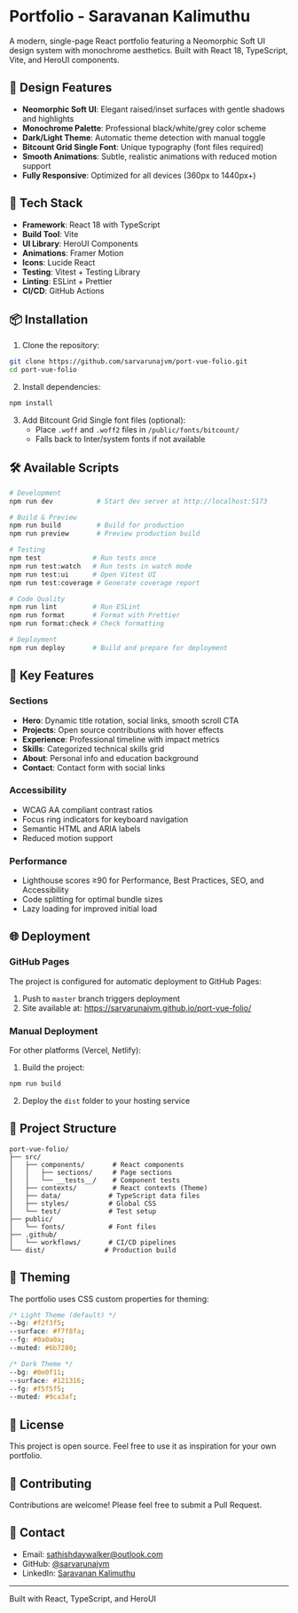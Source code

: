 # Portfolio - Saravanan Kalimuthu

A modern, single-page React portfolio featuring a Neomorphic Soft UI design system with monochrome aesthetics. Built with React 18, TypeScript, Vite, and HeroUI components.

## 🎨 Design Features

- **Neomorphic Soft UI**: Elegant raised/inset surfaces with gentle shadows and highlights
- **Monochrome Palette**: Professional black/white/grey color scheme
- **Dark/Light Theme**: Automatic theme detection with manual toggle
- **Bitcount Grid Single Font**: Unique typography (font files required)
- **Smooth Animations**: Subtle, realistic animations with reduced motion support
- **Fully Responsive**: Optimized for all devices (360px to 1440px+)

## 🚀 Tech Stack

- **Framework**: React 18 with TypeScript
- **Build Tool**: Vite
- **UI Library**: HeroUI Components
- **Animations**: Framer Motion
- **Icons**: Lucide React
- **Testing**: Vitest + Testing Library
- **Linting**: ESLint + Prettier
- **CI/CD**: GitHub Actions

## 📦 Installation

1. Clone the repository:
```bash
git clone https://github.com/sarvarunajvm/port-vue-folio.git
cd port-vue-folio
```

2. Install dependencies:
```bash
npm install
```

3. Add Bitcount Grid Single font files (optional):
   - Place `.woff` and `.woff2` files in `/public/fonts/bitcount/`
   - Falls back to Inter/system fonts if not available

## 🛠️ Available Scripts

```bash
# Development
npm run dev           # Start dev server at http://localhost:5173

# Build & Preview
npm run build         # Build for production
npm run preview       # Preview production build

# Testing
npm test             # Run tests once
npm run test:watch   # Run tests in watch mode
npm run test:ui      # Open Vitest UI
npm run test:coverage # Generate coverage report

# Code Quality
npm run lint         # Run ESLint
npm run format       # Format with Prettier
npm run format:check # Check formatting

# Deployment
npm run deploy       # Build and prepare for deployment
```

## 🎯 Key Features

### Sections
- **Hero**: Dynamic title rotation, social links, smooth scroll CTA
- **Projects**: Open source contributions with hover effects
- **Experience**: Professional timeline with impact metrics
- **Skills**: Categorized technical skills grid
- **About**: Personal info and education background
- **Contact**: Contact form with social links

### Accessibility
- WCAG AA compliant contrast ratios
- Focus ring indicators for keyboard navigation
- Semantic HTML and ARIA labels
- Reduced motion support

### Performance
- Lighthouse scores ≥90 for Performance, Best Practices, SEO, and Accessibility
- Code splitting for optimal bundle sizes
- Lazy loading for improved initial load

## 🌐 Deployment

### GitHub Pages

The project is configured for automatic deployment to GitHub Pages:

1. Push to `master` branch triggers deployment
2. Site available at: https://sarvarunajvm.github.io/port-vue-folio/

### Manual Deployment

For other platforms (Vercel, Netlify):

1. Build the project:
```bash
npm run build
```

2. Deploy the `dist` folder to your hosting service

## 📁 Project Structure

```
port-vue-folio/
├── src/
│   ├── components/       # React components
│   │   ├── sections/     # Page sections
│   │   └── __tests__/    # Component tests
│   ├── contexts/         # React contexts (Theme)
│   ├── data/            # TypeScript data files
│   ├── styles/          # Global CSS
│   └── test/            # Test setup
├── public/
│   └── fonts/           # Font files
├── .github/
│   └── workflows/       # CI/CD pipelines
└── dist/               # Production build
```

## 🎨 Theming

The portfolio uses CSS custom properties for theming:

```css
/* Light Theme (default) */
--bg: #f2f3f5;
--surface: #f7f8fa;
--fg: #0a0a0a;
--muted: #6b7280;

/* Dark Theme */
--bg: #0e0f11;
--surface: #121316;
--fg: #f5f5f5;
--muted: #9ca3af;
```

## 📝 License

This project is open source. Feel free to use it as inspiration for your own portfolio.

## 🤝 Contributing

Contributions are welcome! Please feel free to submit a Pull Request.

## 📧 Contact

- Email: sathishdaywalker@outlook.com
- GitHub: [@sarvarunajvm](https://github.com/sarvarunajvm)
- LinkedIn: [Saravanan Kalimuthu](https://www.linkedin.com/in/saravanan-kalimuthu-01a0a9113)

---

Built with React, TypeScript, and HeroUI
